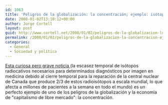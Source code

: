 ```yaml
---
id: 1063
title: 'Peligros de la globalización: la concentración; ejemplo: isótopos médicos'
date: 2008-01-02T13:10:12+00:00
author: Jorge Cortell
layout: post
guid: http://www.cortell.net/2008/01/02/peligros-de-la-globalizacion-la-concentracion-ejemplo-isotopos-medicos/
permalink: /2008/01/02/peligros-de-la-globalizacion-la-concentracion-ejemplo-isotopos-medicos/
categories:
  - General
  - Sociedad y polí­tica
---
```

<a title="noticia en HealthImaging" target="_blank" href="http://www.healthimaging.com/content/view/9055/118/">Esta curiosa pero grave noticia </a>(la escasez temporal de isótopos radiocativos necesarios para determinados diagnósticos por imagen en medicina debido al cierre temporal para la reparación de la central nuclear de Canada que produce 2/3 de estos radioisótopos a escala mundial, lo que afecta a millones de pacientes a la semana en todo el mundo) es un perfecto ejemplo de uno de los peligros de la globalización y la economí­a de "capitalismo de libre mercado": la concentración.